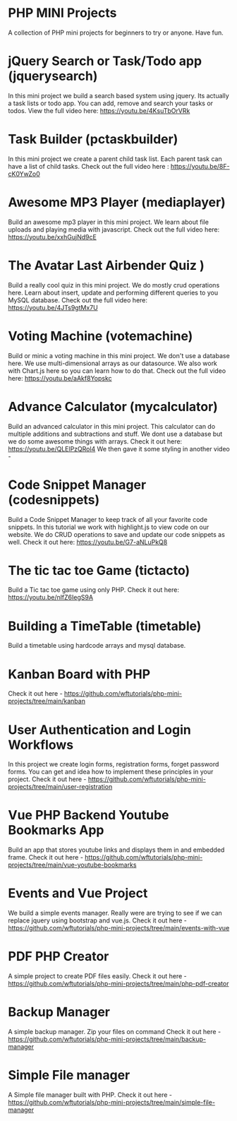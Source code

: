# PHP MINI Projects
A collection of PHP mini projects for beginners to try or anyone. Have fun.

# jQuery Search or Task/Todo app (jquerysearch)
In this mini project we build a search based system using jquery.
Its actually a task lists or todo app.
You can add, remove and search your tasks or todos.
View the full video here: https://youtu.be/4KsuTbOrVRk

# Task Builder (pctaskbuilder)
In this mini project we create a parent child task list.
Each parent task can have a list of child tasks.
Check out the full video here : https://youtu.be/8F-cK0YwZo0

# Awesome MP3 Player (mediaplayer)
Build an awesome mp3 player in this mini project.
We learn about file uploads and playing media with javascript.
Check out the full video here: https://youtu.be/xxhGujNd9cE

# The Avatar Last Airbender Quiz )
Build a really cool quiz in this mini project.
We do mostly crud operations here. Learn about insert, update and
performing different queries to you MySQL database.
Check out the full video here: https://youtu.be/4JTs9gtMx7U

# Voting Machine (votemachine)
Build or minic a voting machine in this mini project.
We don't use a database here. We use multi-dimensional arrays as our datasource.
We also work with Chart.js here so you can learn how to do that.
Check out the full video here: https://youtu.be/aAkf8Yopskc

# Advance Calculator (mycalculator)
Build an advanced calculator in this mini project.
This calculator can do multiple additions and subtractions and stuff.
We dont use a database but we do some awesome things with arrays.
Check it out here: https://youtu.be/QLElPzQRol4
We then gave it some styling in another video -

# Code Snippet Manager (codesnippets)
Build a Code Snippet Manager to keep track of all your favorite code snippets.
In this tutorial we work with highlight.js to view code on our website.
We do CRUD operations to save and update our code snippets as well.
Check it out here: https://youtu.be/G7-aNLuPkQ8

# The tic tac toe Game (tictacto)
Build a Tic tac toe game using only PHP.
Check it out here: https://youtu.be/nlfZ6IegS9A

# Building a TimeTable (timetable)
Build a timetable using hardcode arrays and mysql database.

# Kanban Board with PHP
Check it out here - https://github.com/wftutorials/php-mini-projects/tree/main/kanban

# User Authentication and Login Workflows
In this project we create login forms, registration forms, forget password forms.
You can get and idea how to implement these principles in your project.
Check it out here - https://github.com/wftutorials/php-mini-projects/tree/main/user-registration


# Vue PHP Backend Youtube Bookmarks App
Build an app that stores youtube links and displays them in and embedded frame.
Check it out here - https://github.com/wftutorials/php-mini-projects/tree/main/vue-youtube-bookmarks

# Events and Vue Project
We build a simple events manager. Really were are trying to see if we can replace jquery using bootstrap and
vue.js.
Check it out here - https://github.com/wftutorials/php-mini-projects/tree/main/events-with-vue

# PDF PHP Creator
A simple project to create PDF files easily.
Check it out here - https://github.com/wftutorials/php-mini-projects/tree/main/php-pdf-creator

# Backup Manager
A simple backup manager. Zip your files on command
Check it out here - https://github.com/wftutorials/php-mini-projects/tree/main/backup-manager

# Simple File manager
A  Simple file manager built with PHP.
Check it out here - https://github.com/wftutorials/php-mini-projects/tree/main/simple-file-manager
